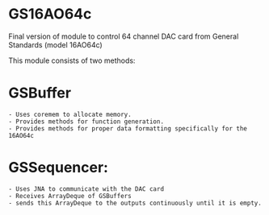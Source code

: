 # GS16AO64c

Final version of module to control 64 channel DAC card from General Standards (model 16AO64c)

This module consists of two methods:

# GSBuffer
	- Uses coremem to allocate memory.
	- Provides methods for function generation.
	- Provides methods for proper data formatting specifically for the 16AO64c

# GSSequencer:
	- Uses JNA to communicate with the DAC card
	- Receives ArrayDeque of GSBuffers
	- sends this ArrayDeque to the outputs continuously until it is empty.
